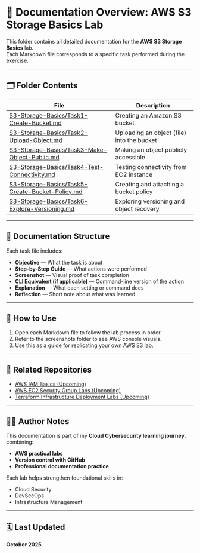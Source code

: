# 🧭 Documentation Overview: AWS S3 Storage Basics Lab

This folder contains all detailed documentation for the **AWS S3 Storage Basics** lab.  
Each Markdown file corresponds to a specific task performed during the exercise.

---

## 🗂️ Folder Contents

| File | Description |
|------|--------------|
| [S3-Storage-Basics/Task1-Create-Bucket.md](S3-Storage-Basics/Task1-Create-Bucket.md) | Creating an Amazon S3 bucket |
| [S3-Storage-Basics/Task2-Upload-Object.md](S3-Storage-Basics/Task2-Upload-Object.md) | Uploading an object (file) into the bucket |
| [S3-Storage-Basics/Task3-Make-Object-Public.md](S3-Storage-Basics/Task3-Make-Object-Public.md) | Making an object publicly accessible |
| [S3-Storage-Basics/Task4-Test-Connectivity.md](S3-Storage-Basics/Task4-Test-Connectivity.md) | Testing connectivity from EC2 instance |
| [S3-Storage-Basics/Task5-Create-Bucket-Policy.md](S3-Storage-Basics/Task5-Create-Bucket-Policy.md) | Creating and attaching a bucket policy |
| [S3-Storage-Basics/Task6-Explore-Versioning.md](S3-Storage-Basics/Task6-Explore-Versioning.md) | Exploring versioning and object recovery |

---

## 🧱 Documentation Structure

Each task file includes:
- **Objective** — What the task is about  
- **Step-by-Step Guide** — What actions were performed  
- **Screenshot** — Visual proof of task completion  
- **CLI Equivalent (if applicable)** — Command-line version of the action  
- **Explanation** — What each setting or command does  
- **Reflection** — Short note about what was learned

---

## 🧰 How to Use

1. Open each Markdown file to follow the lab process in order.
2. Refer to the screenshots folder to see AWS console visuals.
3. Use this as a guide for replicating your own AWS S3 lab.

---

## 📘 Related Repositories

- [AWS IAM Basics (Upcoming)](#)
- [AWS EC2 Security Group Labs (Upcoming)](#)
- [Terraform Infrastructure Deployment Labs (Upcoming)](#)

---

## 🧑‍💻 Author Notes

This documentation is part of my **Cloud Cybersecurity learning journey**, combining:
- **AWS practical labs**
- **Version control with GitHub**
- **Professional documentation practice**

Each lab helps strengthen foundational skills in:
- Cloud Security  
- DevSecOps  
- Infrastructure Management  

---

## 🗓️ Last Updated
**October 2025**